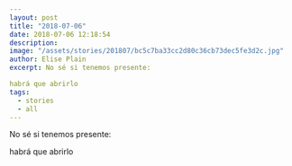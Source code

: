 ```yaml
---
layout: post
title: "2018-07-06"
date: 2018-07-06 12:18:54
description: 
image: "/assets/stories/201807/bc5c7ba33cc2d80c36cb73dec5fe3d2c.jpg"
author: Elise Plain
excerpt: No sé si tenemos presente:

habrá que abrirlo
tags: 
  - stories
  - all
---
```


No sé si tenemos presente:

habrá que abrirlo
<p></p>
